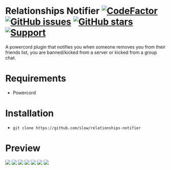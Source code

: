 # Relationships Notifier [![CodeFactor](https://www.codefactor.io/repository/github/slow/relationships-notifier/badge)](https://www.codefactor.io/repository/github/slow/relationships-notifier) [![GitHub issues](https://img.shields.io/github/issues/slow/relationships-notifier?style=flat)](https://github.com/slow/relationships-notifier/issues) [![GitHub stars](https://img.shields.io/github/stars/slow/relationships-notifier?style=flat)](https://github.com/slow/relationships-notifier/stargazers) [![Support](https://img.shields.io/discord/887015827134632057)](https://discord.gg/HQ5N7Rcajc)

A powercord plugin that notifies you when someone removes you from their friends list, you are banned/kicked from a server or kicked from a group chat.

# Requirements

-  Powercord

# Installation

-  `git clone https://github.com/slow/relationships-notifier`

# Preview

<img src="https://i.imgur.com/5sdFepE.png"/>
<img src="https://i.imgur.com/xs2IvJh.png"/>
<img src="https://i.imgur.com/XrPBOIQ.png"/>
<img src="https://i.imgur.com/x8Ac0HS.png"/>
<img src="https://i.imgur.com/l8vH1TX.png"/>
<img src="https://i.imgur.com/AOLOpn4.png"/>
<img src="https://i.imgur.com/SKDP0y8.png"/>
